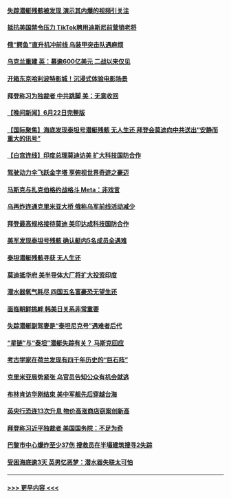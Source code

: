 #### [失踪潜艇残骸被发现 演示其内爆的视频引关注](../pages/prog202/a103736670.md?t=06232144) 
#### [抵抗美国禁令压力 TikTok聘用迪斯尼前营销老将](../pages/prog202/a103736662.md?t=06232144) 
#### [俄“鳄鱼”直升机冲前线 乌装甲突击队遇麻烦](../pages/prog202/a103736656.md?t=06232144) 
#### [乌克兰重建 英：募逾600亿美元 二战以来仅见](../pages/prog202/a103736570.md?t=06232144) 
#### [开箱东京哈利波特影城！沉浸式体验电影场景](../pages/prog202/a103736548.md?t=06232144) 
#### [拜登称习为独裁者 中共跳脚 美：无意收回](../pages/prog202/a103736448.md?t=06232144) 
#### [【晚间新闻】6月22日完整版](../pages/prog202/a103736442.md?t=06232144) 
#### [【国际聚焦】海底发现泰坦号潜艇残骸 无人生还 拜登会莫迪向中共送出“安静而重大的讯号”](../pages/prog202/a103736446.md?t=06232144) 
#### [【白宫连线】印度总理莫迪访美 扩大科技国防合作](../pages/prog202/a103736441.md?t=06232144) 
#### [驾驶动力伞飞跃金字塔  享俯视世界奇迹之豪迈](../pages/prog202/a103736369.md?t=06232144) 
#### [马斯克与扎克伯格约战格斗 Meta：非戏言](../pages/prog202/a103736359.md?t=06232144) 
#### [乌再炸连通克里米亚大桥 俄称乌军前线活动减少](../pages/prog202/a103736372.md?t=06232144) 
#### [拜登最高规格接待莫迪 美印达成科技国防合作](../pages/prog202/a103736358.md?t=06232144) 
#### [美军发现泰坦号残骸 确认艇内5名成员全遇难](../pages/prog202/a103736354.md?t=06232144) 
#### [泰坦潜艇残骸寻获 无人生还](../pages/prog202/a103736301.md?t=06232144) 
#### [莫迪抵华府 美半导体大厂将扩大投资印度](../pages/prog202/a103736194.md?t=06232144) 
#### [潜水器氧气耗尽 四国五名富豪恐无望生还](../pages/prog202/a103736196.md?t=06232144) 
#### [面临朝鲜挑衅 韩美日关系非常重要](../pages/prog202/a103736199.md?t=06232144) 
#### [失踪潜艇副驾妻是“泰坦尼克号”遇难者后代](../pages/prog202/a103736106.md?t=06232144) 
#### [“星链”与“泰坦”潜艇失踪有关？ 马斯克回应](../pages/prog202/a103736017.md?t=06232144) 
#### [考古学家在荷兰发现有四千年历史的“巨石阵”](../pages/prog202/a103736003.md?t=06232144) 
#### [克里米亚局势紧张 乌官员告知公众有机会就逃](../pages/prog202/a103736011.md?t=06232144) 
#### [布林肯访华刚结束 美中军舰先后穿越台海](../pages/prog202/a103735991.md?t=06232144) 
#### [英央行恐连13次升息 物价高涨商店窃案创新高](../pages/prog202/a103735970.md?t=06232144) 
#### [拜登称习近平独裁者 美国国务院：不足为奇](../pages/prog202/a103735929.md?t=06232144) 
#### [巴黎市中心爆炸至少37伤 搜救员在半塌建筑搜寻2失踪](../pages/prog202/a103735931.md?t=06232144) 
#### [受困海底逾3天 英男忆恶梦：潜水器失联太可怕](../pages/prog202/a103735922.md?t=06232144) 

----
#### [ >>> 更早内容 <<< ](../indexes/prog202-earlier.md)
